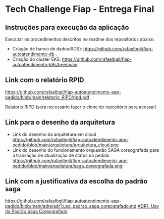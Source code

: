 # Tech Challenge Fiap - Entrega Final
## Instruções para execução da aplicação
Executar os procedimentos descritos no readme dos repositórios abaixo:
- Criação de banco de dados(RDS): https://github.com/rafaelbgil/fiap-autoatendimento-db .
- Criação do cluster EKS: https://github.com/rafaelbgil/fiap-autoatendimento-k8s/tree/main .

## Link com o relatório RPID 
https://github.com/rafaelbgil/fiap-autoatendimento-app-pedido/blob/main/relatorio_RIPD/ripd.pdf

[Relatorio RIPD](/relatorio_RIPD/ripd.pdf)
(será necessário fazer o clone do repositório para acessar)
## Link para o desenho da arquitetura
-  Link do desenho da arquitetura em cloud https://github.com/rafaelbgil/fiap-autoatendimento-app-pedido/blob/main/arquitetura/arquitetura_cloud.png
-  Link do desenho do funcionamento orquestão SAGA coreografada para a transação de atualização de status do pedido https://github.com/rafaelbgil/fiap-autoatendimento-app-pedido/blob/main/arquitetura/saga_coreografada.png

## Link com a justificativa da escolha do padrão saga
https://github.com/rafaelbgil/fiap-autoatendimento-app-pedido/blob/main/adrs/adr1.uso_padrao_saga_coreografado.md
[ADR1. Uso do Padrão Saga Coreografado](/adrs/adr1.uso_padrao_saga_coreografado.md)